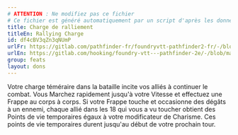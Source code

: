 ```yaml
---
# ATTENTION : Ne modifiez pas ce fichier
# Ce fichier est généré automatiquement par un script d'après les données du module Foundry VTT officiel et de sa traduction
title: Charge de ralliement
titleEn: Rallying Charge
id: df4cBV3qZn3qNUmP
urlFr: https://gitlab.com/pathfinder-fr/foundryvtt-pathfinder2-fr/-/blob/master/data/feats/df4cBV3qZn3qNUmP.htm
urlEn: https://gitlab.com/hooking/foundry-vtt---pathfinder-2e/-/blob/master/packs/data/feats.db/rallying-charge.json
group: feats
layout: dons
---
```

Votre charge téméraire dans la bataille incite vos alliés à continuer le combat. Vous Marchez rapidement jusqu'à votre Vitesse et effectuez une Frappe au corps à corps. Si votre Frappe touche et occasionne des dégâts à un ennemi, chaque allié dans les 18 qui vous a vu toucher obtient des Points de vie temporaires égaux à votre modificateur de Charisme. Ces points de vie temporaires durent jusqu'au début de votre prochain tour.


